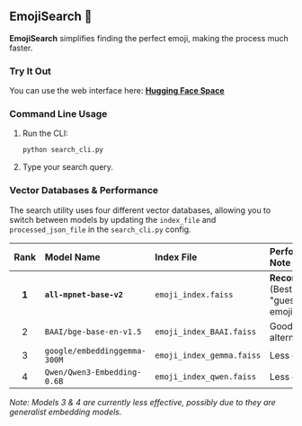 ## EmojiSearch 🔎

**EmojiSearch** simplifies finding the perfect emoji, making the process much faster.

### **Try It Out**

You can use the web interface here:
**[Hugging Face Space](https://huggingface.co/spaces/TanishkB/emojisearch/)**

### **Command Line Usage**

1.  Run the CLI:
    ```bash
    python search_cli.py
    ```
2.  Type your search query.

### **Vector Databases & Performance**

The search utility uses four different vector databases, allowing you to switch between models by updating the `index_file` and `processed_json_file` in the `search_cli.py` config.

| Rank | Model Name | Index File | Performance Note |
| :---: | :--- | :--- | :--- |
| **1** | **`all-mpnet-base-v2`** | `emoji_index.faiss` | **Recommended** (Best at "guessing" emojis) |
| 2 | `BAAI/bge-base-en-v1.5` | `emoji_index_BAAI.faiss` | Good alternative |
| 3 | `google/embeddinggemma-300M` | `emoji_index_gemma.faiss` | Less effective |
| 4 | `Qwen/Qwen3-Embedding-0.6B` | `emoji_index_qwen.faiss` | Less effective |

*Note: Models 3 & 4 are currently less effective, possibly due to they are generalist embedding models.*
